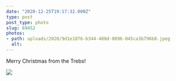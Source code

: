 ```yaml
---
date: "2020-12-25T19:17:32.000Z"
type: post 
post_type: photo
slug: 69452
photos: 
- path: uploads/2020/9d1e1876-b344-488d-8096-045ca3b796b8.jpeg
  alt: 
---
```

Merry Christmas from the Trebs!


![](/uploads/2020/9d1e1876-b344-488d-8096-045ca3b796b8.jpeg)
